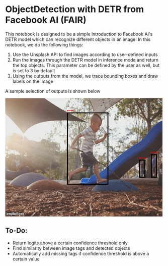# ObjectDetection with DETR from Facebook AI (FAIR)
This notebook is designed to be a simple introduction to Facebook AI's DETR model which can recognize different objects in an image. In this notebook, we do the following things:
1. Use the Unsplash API to find images according to user-defined inputs
2. Run the images through the DETR model in inference mode and return the top objects. This parameter can be defined by the user as well, but is set to 3 by default
3. Using the outputs from the model, we trace bounding boxes and draw labels on the image

A sample selection of outputs is shown below

![Demo](https://github.com/shamikbose/ObjectDetectionDETR/blob/main/4x23yg.gif)

## To-Do:
- Return logits above a certain confidence threshold only
- Find similarity between image tags and detected objects
- Automatically add missing tags if confidence threshold is above a certain value
